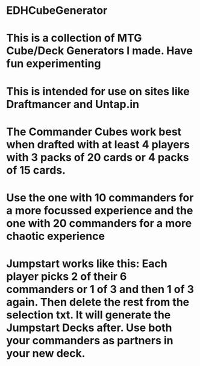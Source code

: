 # EDHCubeGenerator

# This is a collection of MTG Cube/Deck Generators I made. Have fun experimenting
# This is intended for use on sites like Draftmancer and Untap.in 
# The Commander Cubes work best when drafted with at least 4 players with 3 packs of 20 cards or 4 packs of 15 cards.
# Use the one with 10 commanders for a more focussed experience and the one with 20 commanders for a more chaotic experience

# Jumpstart works like this: Each player picks 2 of their 6 commanders or 1 of 3 and then 1 of 3 again. Then delete the rest from the selection txt. It will generate the Jumpstart Decks after. Use both your commanders as partners in your new deck.

